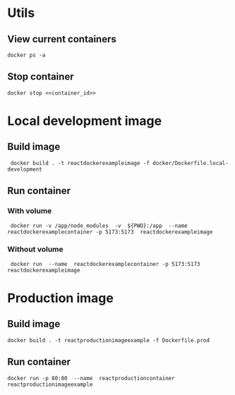 # Utils 
## View current containers 
```
docker ps -a 
```

## Stop container 
```
docker stop <<container_id>>
```

# Local development image 
## Build image 
```
 docker build . -t reactdockerexampleimage -f docker/Dockerfile.local-development
```

## Run container 
### With volume 
```
 docker run -v /app/node_modules  -v  ${PWD}:/app  --name  reactdockerexamplecontainer -p 5173:5173  reactdockerexampleimage
```
### Without volume 
```
 docker run  --name  reactdockerexamplecontainer -p 5173:5173  reactdockerexampleimage
```

# Production image 
## Build image 
```
docker build . -t reactproductionimageexample -f Dockerfile.prod
```

## Run container
```
docker run -p 80:80  --name  reactproductioncontainer reactproductionimageexample
```